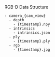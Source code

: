 RGB-D Data Structure

``` text
- camera_{cam_view}
  - depth
    - {timestamp}.npy
  - intrinsics
    - intrinsics.json
  - ply
    - {timestamp}.ply
  - rgb
    - {timestamp}.jpg